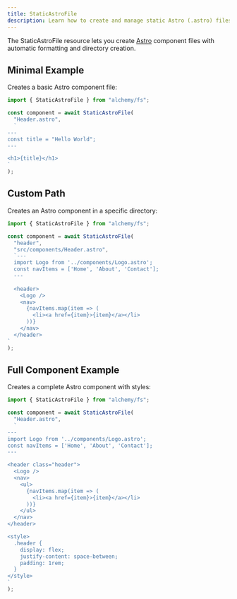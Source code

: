 ```yaml
---
title: StaticAstroFile
description: Learn how to create and manage static Astro (.astro) files with proper formatting using Alchemy's FS provider.
---
```


The StaticAstroFile resource lets you create [Astro](https://astro.build) component files with automatic formatting and directory creation.

## Minimal Example

Creates a basic Astro component file:

```ts
import { StaticAstroFile } from "alchemy/fs";

const component = await StaticAstroFile(
  "Header.astro",
  `
---
const title = "Hello World";
---

<h1>{title}</h1>
`
);
```

## Custom Path

Creates an Astro component in a specific directory:

```ts
import { StaticAstroFile } from "alchemy/fs";

const component = await StaticAstroFile(
  "header",
  "src/components/Header.astro",
  `---
  import Logo from '../components/Logo.astro';
  const navItems = ['Home', 'About', 'Contact'];
  ---
  
  <header>
    <Logo />
    <nav>
      {navItems.map(item => (
        <li><a href={item}>{item}</a></li>
      ))}
    </nav>
  </header>
`
);
```

## Full Component Example

Creates a complete Astro component with styles:

```ts
import { StaticAstroFile } from "alchemy/fs";

const component = await StaticAstroFile(
  "Header.astro",
  `
---
import Logo from '../components/Logo.astro';
const navItems = ['Home', 'About', 'Contact'];
---

<header class="header">
  <Logo />
  <nav>
    <ul>
      {navItems.map(item => (
        <li><a href={item}>{item}</a></li>
      ))}
    </ul>
  </nav>
</header>

<style>
  .header {
    display: flex;
    justify-content: space-between;
    padding: 1rem;
  }
</style>
`
);
```
